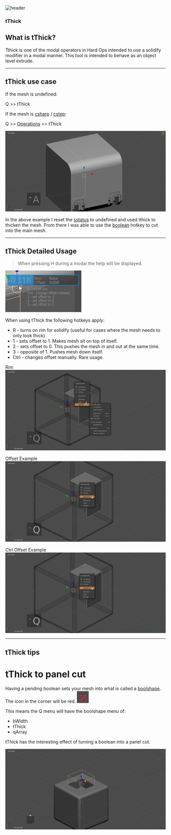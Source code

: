 ![header](img/banner.gif)

### tThick

## What is tThick?

Tthick is one of the modal operators in Hard Ops intended to use a solidify modifier in a modal manner. This tool is intended to behave as an object level extrude. 

---

## tThick use case

If the mesh is undefined:

Q >> tThick

If the mesh is [csharp](csharp.md) / [cstep](step.md):

Q >> [Operations](operations.md) >> tThick

![tthick](img/tthick/t1.gif)

In the above example I reset the [sstatus](sstatus.md) to undefined and used tthick to thicken the mesh. From there I was able to use the [boolean](boolean.md) hotkey to cut into the main mesh.

---

## tThick Detailed Usage

> When pressing H during a modal the help will be displayed.

![tthick](img/tthick/t2.png)

When using tThick the following hotkeys apply:

  - R - turns on rim for solidify (useful for cases where the mesh needs to only look thick)
  - 1 - sets offset to 1. Makes mesh sit on top of itself.
  - 2 - sets offset to 0. This pushes the mesh in and out at the same time.
  - 3 - opposite of 1. Pushes mesh down itself.
  - Ctrl - changes offset manually. Rare usage.

Rim
![tthick](img/tthick/t3.gif)  

Offset Example
![tthick](img/tthick/t4.gif)

Ctrl Offset Example
![tthick](img/tthick/t4.gif)


---

## tThick tips

# tThick to panel cut

Having a pending boolean sets your mesh into what is called a [boolshape](sstatus.md). The icon in the corner will be red. ![tthick](img/tthick/t6.png)

This means the Q menu will have the boolshape menu of:

- bWidth
- tThick
- qArray

tThick has the interesting effect of turning a boolean into a panel cut.

![tthick](img/tthick/t7.gif)
